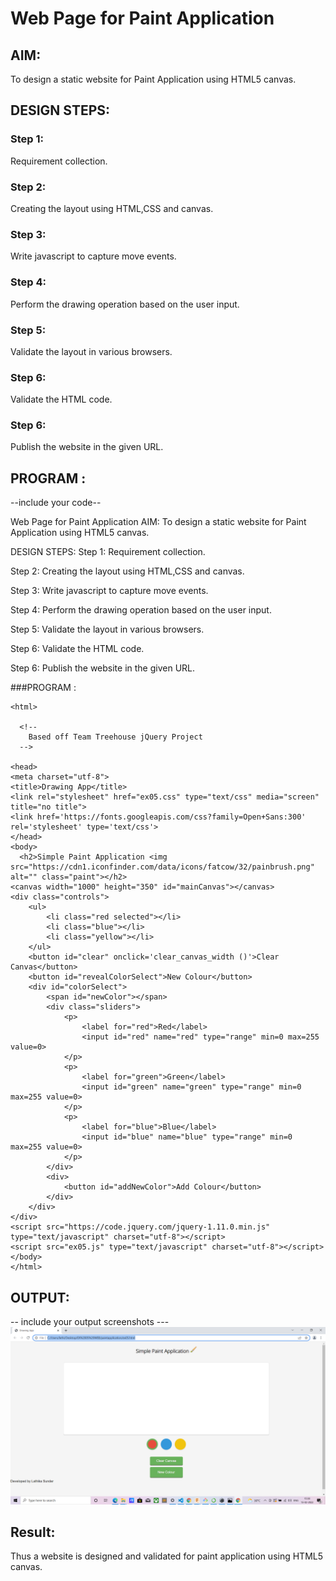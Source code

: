 # Web Page for Paint Application

## AIM:

To design a static website for Paint Application using HTML5 canvas.

## DESIGN STEPS:

### Step 1:

Requirement collection.

### Step 2:

Creating the layout using HTML,CSS and canvas.

### Step 3:

Write javascript to capture move events.

### Step 4:

Perform the drawing operation based on the user input.

### Step 5:

Validate the layout in various browsers.

### Step 6:

Validate the HTML code.

### Step 6:

Publish the website in the given URL.

## PROGRAM :

--include your code--

Web Page for Paint Application
AIM:
To design a static website for Paint Application using HTML5 canvas.

DESIGN STEPS:
Step 1:
Requirement collection.

Step 2:
Creating the layout using HTML,CSS and canvas.

Step 3:
Write javascript to capture move events.

Step 4:
Perform the drawing operation based on the user input.

Step 5:
Validate the layout in various browsers.

Step 6:
Validate the HTML code.

Step 6:
Publish the website in the given URL.

###PROGRAM :

```
<html>
  
  <!--
    Based off Team Treehouse jQuery Project
  -->
  
<head>
<meta charset="utf-8">
<title>Drawing App</title>
<link rel="stylesheet" href="ex05.css" type="text/css" media="screen" title="no title">
<link href='https://fonts.googleapis.com/css?family=Open+Sans:300' rel='stylesheet' type='text/css'>
</head>
<body>
  <h2>Simple Paint Application <img src="https://cdn1.iconfinder.com/data/icons/fatcow/32/painbrush.png" alt="" class="paint"></h2>
<canvas	width="1000" height="350" id="mainCanvas"></canvas>
<div class="controls">
	<ul>
		<li class="red selected"></li>
		<li class="blue"></li>
		<li class="yellow"></li>
	</ul>
	<button id="clear" onclick='clear_canvas_width ()'>Clear Canvas</button>
	<button id="revealColorSelect">New Colour</button>
	<div id="colorSelect">
		<span id="newColor"></span>
		<div class="sliders">
			<p>
				<label for="red">Red</label>
				<input id="red" name="red" type="range" min=0 max=255 value=0>
			</p>
			<p>
				<label for="green">Green</label>
				<input id="green" name="green" type="range" min=0 max=255 value=0>
			</p>
			<p>
				<label for="blue">Blue</label>
				<input id="blue" name="blue" type="range" min=0 max=255 value=0>
			</p>
		</div>
		<div>
			<button id="addNewColor">Add Colour</button>
		</div>
	</div>
</div>
<script src="https://code.jquery.com/jquery-1.11.0.min.js" type="text/javascript" charset="utf-8"></script>
<script src="ex05.js" type="text/javascript" charset="utf-8"></script>
</body>
</html>
```

## OUTPUT:

-- include your output screenshots ---
![output](./paintapp.png)

## Result:

Thus a website is designed and validated for paint application using HTML5 canvas.
